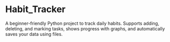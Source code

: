 # Habit_Tracker
A beginner-friendly Python project to track daily habits. Supports adding, deleting, and marking tasks, shows progress with graphs, and automatically saves your data using files.
